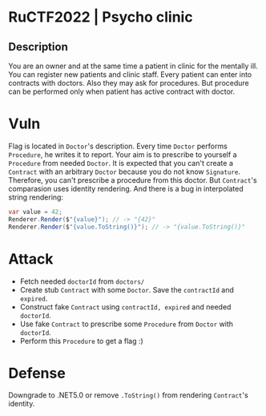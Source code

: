 # RuCTF2022 | Psycho clinic
## Description
You are an owner and at the same time a patient in clinic for the mentally ill. You can register new patients and clinic staff. Every patient can enter into contracts with doctors. Also they may ask for procedures. But procedure can be performed only when patient has active contract with doctor.

# Vuln
Flag is located in ```Doctor```'s description. Every time ```Doctor``` performs ```Procedure```, he writes it to report. Your aim is to prescribe to yourself a ```Procedure``` from needed ```Doctor```. It is expected that you can't create a ```Contract``` with an arbitrary ```Doctor``` because you do not know ```Signature```. Therefore, you can't prescribe a procedure from this doctor. But ```Contract```'s comparasion uses identity rendering. And there is a bug in interpolated string rendering:
```C#
var value = 42;
Renderer.Render($"{value}"); // -> "{42}"
Renderer.Render($"{value.ToString()}"); // -> "{value.ToString()}"
``` 

# Attack 
* Fetch needed ```doctorId``` from ```doctors/```
* Create stub ```Contract``` with some ```Doctor```. Save the ```contractId``` and ```expired```.
* Construct fake ```Contract``` using ```contractId, expired``` and needed ```doctorId```.
* Use fake ```Contract``` to prescribe some ```Procedure``` from ```Doctor``` with ```doctorId```.
* Perform this ```Procedure``` to get a flag :)

# Defense
Downgrade to .NET5.0 or remove ```.ToString()``` from rendering ```Contract```'s identity.
